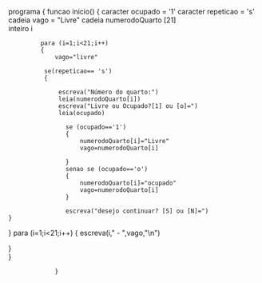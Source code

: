programa
{
	funcao inicio() 
	{
	    caracter ocupado        = '1'
	    caracter repeticao      = 's'
	    cadeia   vago           = "Livre"
	    cadeia   numerodoQuarto  [21]     
	    inteiro  i            
	    
	         para (i=1;i<21;i++)
	         {
	             vago="livre"
	          
	          se(repeticao== 's')
	          {
	              
	              escreva("Número do quarto:")
	              leia(numerodoQuarto[i])
	              escreva("Livre ou Ocupado?[1] ou [o]=")
	              leia(ocupado)
	               
	                se (ocupado=='1')
	                {
	                    numerodoQuarto[i]="Livre"
	                    vago=numerodoQuarto[i]
	                    
	                }
		            senao se (ocupado=='o')
		            {
		                numerodoQuarto[i]="ocupado"
		                vago=numerodoQuarto[i]
		            }
		            
		            escreva("desejo continuar? [S] ou [N]=")
	}
}
                 para (i=1;i<21;i++)
                 {
                     escreva(i," - ",vago,"\n")
    
                     
}                 
	}                     
                     
                     
                     
                 }
